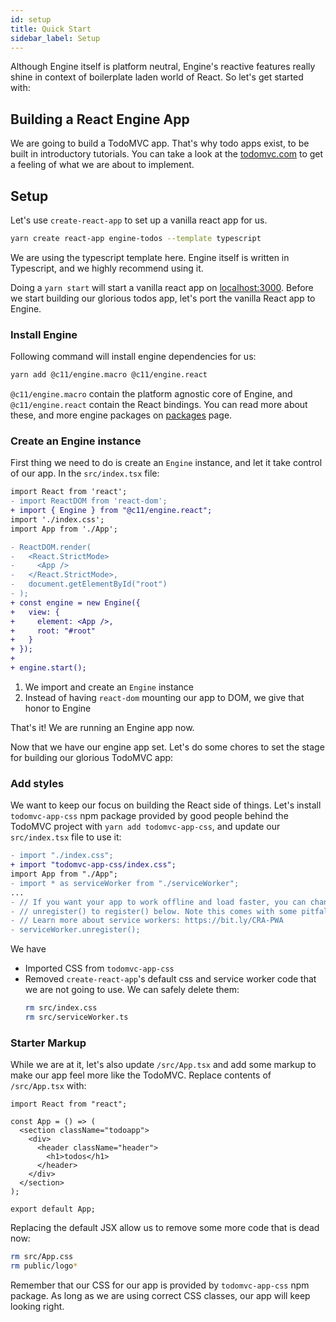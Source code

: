 ```yaml
---
id: setup
title: Quick Start
sidebar_label: Setup
---
```


Although Engine itself is platform neutral, Engine's reactive features really
shine in context of boilerplate laden world of React. So let's get started with:

## Building a React Engine App

We are going to build a TodoMVC app. That's why todo apps exist, to be built in
introductory tutorials. You can take a look at the
[todomvc.com](http://todomvc.com/) to get a feeling of what we are about to
implement.

## Setup

Let's use `create-react-app` to set up a vanilla react app for us.

```sh
yarn create react-app engine-todos --template typescript
```

We are using the typescript template here. Engine itself is written in
Typescript, and we highly recommend using it.

Doing a `yarn start` will start a vanilla react app on
[localhost:3000](http://localhost:3000). Before we start building our glorious
todos app, let's port the vanilla React app to Engine.

### Install Engine

Following command will install engine dependencies for us:

```sh
yarn add @c11/engine.macro @c11/engine.react
```

`@c11/engine.macro` contain the platform agnostic core of Engine, and
`@c11/engine.react` contain the React bindings. You can read more about these,
and more engine packages on [packages](../packages) page.

### Create an Engine instance

First thing we need to do is create an `Engine` instance, and let it take
control of our app. In the `src/index.tsx` file:

```diff
import React from 'react';
- import ReactDOM from 'react-dom';
+ import { Engine } from "@c11/engine.react";
import './index.css';
import App from './App';

- ReactDOM.render(
-   <React.StrictMode>
-     <App />
-   </React.StrictMode>,
-   document.getElementById("root")
- );
+ const engine = new Engine({
+   view: {
+     element: <App />,
+     root: "#root"
+   }
+ });
+
+ engine.start();
```

1. We import and create an `Engine` instance
2. Instead of having `react-dom` mounting our app to DOM, we give that honor to
   Engine

That's it! We are running an Engine app now.

Now that we have our engine app set. Let's do some chores to set the stage for
building our glorious TodoMVC app:

### Add styles

We want to keep our focus on building the React side of things. Let's install
`todomvc-app-css` npm package provided by good people behind the TodoMVC
project with `yarn add todomvc-app-css`, and update our `src/index.tsx` file to
use it:

```diff
- import "./index.css";
+ import "todomvc-app-css/index.css";
import App from "./App";
- import * as serviceWorker from "./serviceWorker";
...
- // If you want your app to work offline and load faster, you can change
- // unregister() to register() below. Note this comes with some pitfalls.
- // Learn more about service workers: https://bit.ly/CRA-PWA
- serviceWorker.unregister();
```

We have

- Imported CSS from `todomvc-app-css`
- Removed `create-react-app`'s default css and service worker code that we are
  not going to use. We can safely delete them:
  ```sh
  rm src/index.css
  rm src/serviceWorker.ts
  ```

### Starter Markup

While we are at it, let's also update `/src/App.tsx` and add some markup to
make our app feel more like the TodoMVC. Replace contents of `/src/App.tsx`
with:

```tsx
import React from "react";

const App = () => (
  <section className="todoapp">
    <div>
      <header className="header">
        <h1>todos</h1>
      </header>
    </div>
  </section>
);

export default App;
```

Replacing the default JSX allow us to remove some more code that is dead now:
```sh
rm src/App.css
rm public/logo*
```

Remember that our CSS for our app is provided by `todomvc-app-css` npm package.
As long as we are using correct CSS classes, our app will keep looking right.

